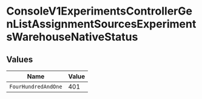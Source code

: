 # ConsoleV1ExperimentsControllerGenListAssignmentSourcesExperimentsWarehouseNativeStatus


## Values

| Name                | Value               |
| ------------------- | ------------------- |
| `FourHundredAndOne` | 401                 |